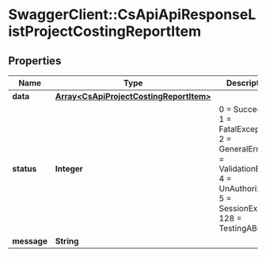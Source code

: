 # SwaggerClient::CsApiApiResponseListProjectCostingReportItem

## Properties
Name | Type | Description | Notes
------------ | ------------- | ------------- | -------------
**data** | [**Array&lt;CsApiProjectCostingReportItem&gt;**](CsApiProjectCostingReportItem.md) |  | [optional] 
**status** | **Integer** | 0 &#x3D; Succeeded, 1 &#x3D; FatalException, 2 &#x3D; GeneralError, 3 &#x3D; ValidationError, 4 &#x3D; UnAuthorized, 5 &#x3D; SessionExpired, 128 &#x3D; TestingABC | [optional] 
**message** | **String** |  | [optional] 


